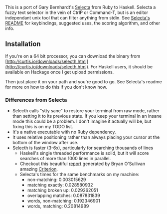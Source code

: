 This is a port of Gary Bernhardt's [Selecta](https://github.com/garybernhardt/selecta) from Ruby to Haskell. Selecta a fuzzy text selector in the vein of CtrlP or Command-T, but is an editor independant unix tool that can filter anything from stdin.  See [Selecta's README](https://github.com/garybernhardt/selecta/blob/master/README.md) for keybindings, suggested uses, the scoring algorithm, and other info.

## Installation
  If you're on a 64 bit processor, you can download the binary from [http://curtis.io/downloads/selecth.html](http://curtis.io/downloads/selecth.html).   For Haskell users, it should be available on Hackage once I get upload permissions.

  Then just place it on your path and you're good to go. See Selecta's readme for more on how to do this if you don't know how. 

### Differences from Selecta
  - Selecth calls "stty sane" to restore your terminal from raw mode, rather than
    setting it to its previous state.  If you keep your terminal in an insane mode
    this could be a problem.  I don't imagine it actually will be, but fixing this is on my TODO list.
  - It's a native executable with no Ruby dependency. 
  - It uses relative positioning rather than always placing your cursor at the bottom of the window after use.
  - Selecth is faster (3-6x), particularly for searching thousands of lines
    - Haskell's single threaded performance is solid, but it will score searches of more than 1000 lines in parallel.
    - Checkout this beautiful [report](http://curtis.io/final-report.html) generated by Bryan O'Sullivan amazing [Criterion](https://hackage.haskell.org/package/criterion).  
    - Selecta's times for the same benchmarks on my machine:
      - non-matching: 0.003015629
      - matching exactly: 0.028580932
      - matching broken up: 0.029262051
      - overlapping matches: 0.087831839
      - words, non-matching: 0.192346901
      - words, matching: 0.20814989
  

